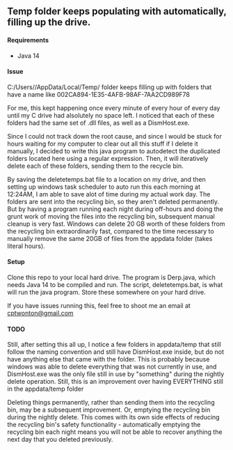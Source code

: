 ## Temp folder keeps populating with automatically, filling up the drive.

#### Requirements
- Java 14

#### Issue 
C:/Users/<username>/AppData/Local/Temp/ folder keeps filling up with folders that have a name like 
  002CA894-1E35-4AFB-98AF-7AA2CD989F78
  
For me, this kept happening once every minute of every hour of every day until my C drive had alsolutely no space left.
I noticed that each of these folders had the same set of .dll files, as well as a DismHost.exe.

Since I could not track down the root cause, and since I would be stuck for hours waiting for my computer to clear out all this stuff if I delete it manually, I decided to write this java program to autodetect the duplicated folders located here using a regular expression.
Then, it will iteratively delete each of these folders, sending them to the recycle bin.

By saving the deletetemps.bat file to a location on my drive, and then setting up windows task scheduler to auto run this each morning at 12:24AM, I am able to save alot of time during my actual work day. The folders are sent into the recycling bin, so they aren't deleted permanently. But by having a program running each night during off-hours and doing the grunt work of moving the files into the recycling bin, subsequent manual cleanup is very fast. Windows can delete 20 GB worth of these folders from the recycling bin extraordinarily fast, compared to the time necessary to manually remove the same 20GB of files from the appdata folder (takes literal hours).

#### Setup
Clone this repo to your local hard drive. The program is Derp.java, which needs Java 14 to be compiled and run. The script, deletetemps.bat, is what will run the java program. Store these somewhere on your hard drive.

If you have issues running this, feel free to shoot me an email at cptwonton@gmail.com


#### TODO
Still, after setting this all up, I notice a few folders in appdata/temp that still follow the naming convention and still have DismHost.exe inside, but do not have anything else that came with the folder. This is probably because windows was able to delete everything that was not currently in use, and DismHost.exe was the only file still in use by "something" during the nightly delete operation. Still, this is an improvement over having EVERYTHING still in the appdata/temp folder

Deleting things permanently, rather than sending them into the recycling bin, may be a subsequent improvement. Or, emptying the recycling bin during the nightly delete. This comes with its own side effects of reducing the recycling bin's safety functionality - automatically emptying the recycling bin each night means you will not be able to recover anything the next day that you deleted previously.

